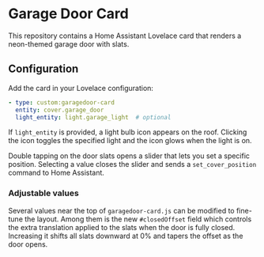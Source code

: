 # Garage Door Card

This repository contains a Home Assistant Lovelace card that renders a neon-themed garage door with slats.

## Configuration

Add the card in your Lovelace configuration:

```yaml
- type: custom:garagedoor-card
  entity: cover.garage_door
  light_entity: light.garage_light  # optional
```

If `light_entity` is provided, a light bulb icon appears on the roof. Clicking
the icon toggles the specified light and the icon glows when the light is on.

Double tapping on the door slats opens a slider that lets you set a specific
position. Selecting a value closes the slider and sends a `set_cover_position`
command to Home Assistant.

### Adjustable values

Several values near the top of `garagedoor-card.js` can be modified to fine-tune the layout. Among them is the new `#closedOffset` field which controls the extra translation applied to the slats when the door is fully closed. Increasing it shifts all slats downward at 0% and tapers the offset as the door opens.
